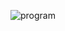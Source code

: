 ![program](https://user-images.githubusercontent.com/59260491/111071648-39af4900-84e8-11eb-96fa-9441de268383.png)
